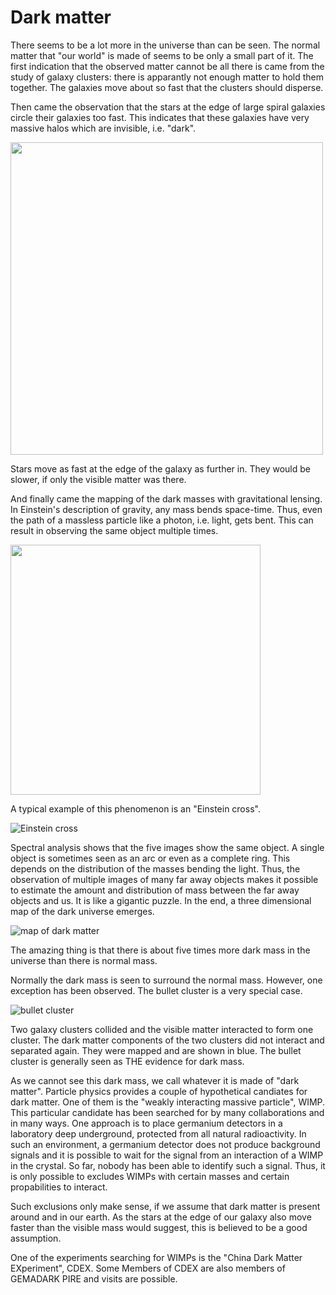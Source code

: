 # Dark matter
There seems to be a lot more in the universe than can be seen. The normal matter that "our world" is made of seems to be only a small part of it. The first indication that the observed matter cannot be all there is came from the study of galaxy clusters: there is apparantly not enough matter to hold them together. The galaxies move about so fast that the clusters should disperse. 

Then came the observation that the stars at the edge of large spiral galaxies circle their galaxies too fast. This indicates that these galaxies have very massive halos which are invisible, i.e. "dark". 

<img src="https://drive.google.com/uc?id=0BwM7XYhFgK7oaEdaVFlGb2s3bmM" width="500">

Stars move as fast at the edge of the galaxy as further in. They would be slower, if only the visible matter was there. 

And finally came the mapping of the dark masses with gravitational lensing.
In Einstein's description of gravity, any mass bends space-time. Thus, even the path of a massless particle like a photon, i.e. light, gets bent. This can result in observing the same object multiple times. 

<img src="https://drive.google.com/uc?id=0BwM7XYhFgK7oWHYyR3lZSkEyVzA" width="400"> 

A typical example of this phenomenon is an "Einstein cross".

![Einstein cross](https://upload.wikimedia.org/wikipedia/commons/thumb/c/c8/Einstein_cross.jpg/1024px-Einstein_cross.jpg)

Spectral analysis shows that the five images show the same object. A single object is sometimes seen as an arc or even as a complete ring. This depends on the distribution of the masses bending the light.  Thus, the observation of multiple images of many far away objects makes it possible to estimate the amount and distribution of mass between the far away objects and us. It is like a gigantic puzzle. In the end, a three dimensional map of the dark universe emerges.

![map of dark matter](https://upload.wikimedia.org/wikipedia/commons/thumb/3/31/COSMOS_3D_dark_matter_map.png/1024px-COSMOS_3D_dark_matter_map.png)

The amazing thing is that there is about five times more dark mass in the universe than there is normal mass.

Normally the dark mass is seen to surround the normal mass. However, one exception has been observed. The bullet cluster
is a very special case.
  
![bullet cluster](https://apod.nasa.gov/apod/image/0608/bullet_cluster_c60w.jpg)

Two galaxy clusters collided and the visible matter interacted to form one cluster. The dark matter components of the two clusters  did not interact and separated again. They were mapped and are shown in blue. The bullet cluster is generally seen as THE evidence for dark mass.

As we cannot see this dark mass, we call whatever it is made of "dark matter". Particle physics provides a couple of hypothetical candiates for dark matter. One of them is the "weakly interacting massive particle", WIMP. This particular candidate has been searched for by many collaborations and in many ways. One approach is to place germanium detectors in a laboratory deep underground, protected from all natural radioactivity. In such an environment, a germanium detector does not produce background signals and it is possible to wait for the signal from an interaction of a WIMP in the crystal. So far, nobody has been able to identify such a signal. Thus, it is only possible to excludes WIMPs with certain masses and certain propabilities to interact.

Such exclusions only make sense, if we assume that dark matter is present around and in our earth. As the stars at the edge of our galaxy also move faster than the visible mass would suggest, this is believed to be a good assumption.

One of the experiments searching for WIMPs is the "China Dark Matter EXperiment", CDEX. Some Members of CDEX are also members of GEMADARK PIRE and visits are possible.

